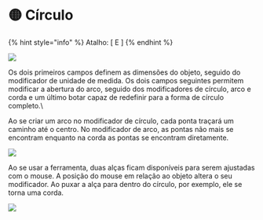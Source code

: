 # 🟡 Círculo

{% hint style="info" %}
Atalho: \[ E ]
{% endhint %}

![](https://lh3.googleusercontent.com/hpDLVXP2VgO4mBdycynMcaNtmYilm6m5Ggst\_xfZ4SuRKMN5xxygb2qoYw5P\_1TLUBN-J4U3dUdTnDjhguBIgtsOH\_dkyohKwp-GCrSCr2ruu-LalL9Qt1Z9aP9fU\_3qGIB6uNtJsKv\_iyEJVA)

Os dois primeiros campos definem as dimensões do objeto, seguido do modificador de unidade de medida. Os dois campos seguintes permitem modificar a abertura do arco, seguido dos modificadores de círculo, arco e corda e um último botar capaz de redefinir para a forma de círculo completo.\


Ao se criar um arco no modificador de círculo, cada ponta traçará um caminho até o centro. No modificador de arco, as pontas não mais se encontram enquanto na corda as pontas se encontram diretamente.

![](https://lh6.googleusercontent.com/2fhTIM9XuGZUWsbrW\_B834SIOms8FJXFT0bMu0il3uus\_66dN3l-ZriELh74pGIy2HKZCnes\_mpw-sDcN\_4lTdBB1dH8F6hRzpfJ1K5vAdjXLYOsAJjyTLuau5Y9wfSSCNAXpPqCCJESBSbjxw)

Ao se usar a ferramenta, duas alças ficam disponíveis para serem ajustadas com o mouse. A posição do mouse em relação ao objeto altera o seu modificador. Ao puxar a alça para dentro do círculo, por exemplo, ele se torna uma corda.&#x20;

![](https://lh5.googleusercontent.com/c5MOdM-g8DiWx5Qytoq\_0FUP-6qHir-8CiG4U9MNAAJfh1Wo27e7U\_h26v0AFGQxktInYuh9kbPD6aaMi5xb3NXj-cRONqyR8gD3QWqdjkW1HNC2gejOofTRdA3UfcEzTxdKXDKocbV1Pj1J4w)
